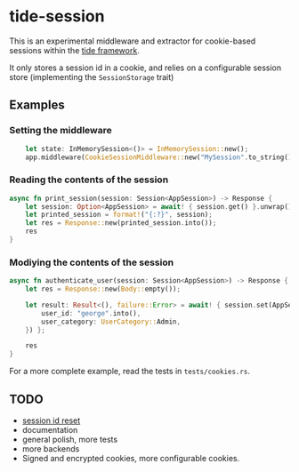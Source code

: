 # tide-session

This is an experimental middleware and extractor for cookie-based sessions within the [tide framework](https://github.com/rustasync/tide).

It only stores a session id in a cookie, and relies on a configurable session
store (implementing the `SessionStorage` trait)

## Examples

### Setting the middleware

```rust
    let state: InMemorySession<()> = InMemorySession::new();
    app.middleware(CookieSessionMiddleware::new("MySession".to_string(), state));
```

### Reading the contents of the session

```rust
async fn print_session(session: Session<AppSession>) -> Response {
    let session: Option<AppSession> = await! { session.get() }.unwrap();
    let printed_session = format!("{:?}", session);
    let res = Response::new(printed_session.into());
    res
}

```

### Modiying the contents of the session

```rust
async fn authenticate_user(session: Session<AppSession>) -> Response {
    let res = Response::new(Body::empty());

    let result: Result<(), failure::Error> = await! { session.set(AppSession {
        user_id: "george".into(),
        user_category: UserCategory::Admin,
    }) };

    res
}
```

For a more complete example, read the tests in `tests/cookies.rs`.

## TODO

- [session id reset](https://guides.rubyonrails.org/security.html#session-fixation-countermeasures)
- documentation
- general polish, more tests
- more backends
- Signed and encrypted cookies, more configurable cookies.

